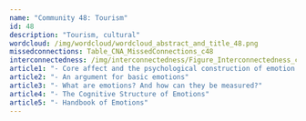 ```yaml
---
name: "Community 48: Tourism"
id: 48
description: "Tourism, cultural"
wordcloud: /img/wordcloud/wordcloud_abstract_and_title_48.png
missedconnections: Table_CNA_MissedConnections_c48
interconnectedness: /img/interconnectedness/Figure_Interconnectedness_c48.png
article1: "- Core affect and the psychological construction of emotion."
article2: "- An argument for basic emotions"
article3: "- What are emotions? And how can they be measured?"
article4: "- The Cognitive Structure of Emotions"
article5: "- Handbook of Emotions"
---
```

